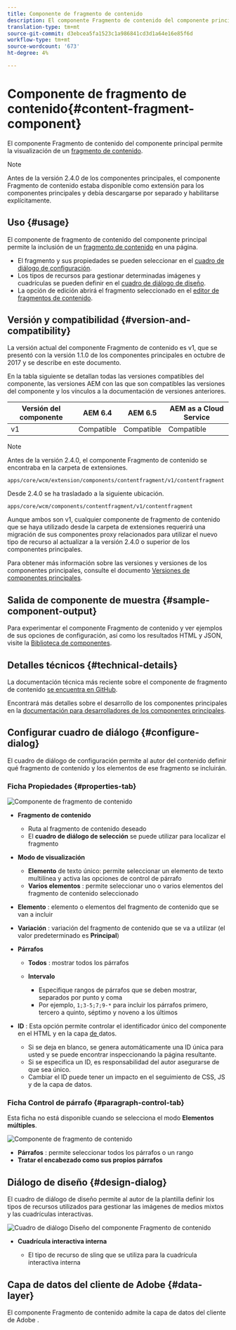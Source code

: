 ```yaml
---
title: Componente de fragmento de contenido
description: El componente Fragmento de contenido del componente principal permite la visualización de un fragmento de contenido.
translation-type: tm+mt
source-git-commit: d3ebcea5fa1523c1a986841cd3d1a64e16e85f6d
workflow-type: tm+mt
source-wordcount: '673'
ht-degree: 4%

---
```



# Componente de fragmento de contenido{#content-fragment-component}

El componente Fragmento de contenido del componente principal permite la visualización de un [fragmento de contenido](https://docs.adobe.com/content/help/en/experience-manager-cloud-service/assets/content-fragments/content-fragments.html).

>[!NOTE]
>
>Antes de la versión 2.4.0 de los componentes principales, el componente Fragmento de contenido estaba disponible como extensión para los componentes principales y debía descargarse por separado y habilitarse explícitamente.

## Uso {#usage}

El componente de fragmento de contenido del componente principal permite la inclusión de un [fragmento de contenido](https://docs.adobe.com/content/help/en/experience-manager-cloud-service/assets/content-fragments/content-fragments.html) en una página.

* El fragmento y sus propiedades se pueden seleccionar en el [cuadro de diálogo de configuración](#configure-dialog).
* Los tipos de recursos para gestionar determinadas imágenes y cuadrículas se pueden definir en el [cuadro de diálogo de diseño](#design-dialog).
* La opción de edición abrirá el fragmento seleccionado en el [editor de fragmentos de contenido](https://docs.adobe.com/content/help/en/experience-manager-cloud-service/assets/content-fragments/content-fragments-variations.html).

## Versión y compatibilidad {#version-and-compatibility}

La versión actual del componente Fragmento de contenido es v1, que se presentó con la versión 1.1.0 de los componentes principales en octubre de 2017 y se describe en este documento.

En la tabla siguiente se detallan todas las versiones compatibles del componente, las versiones AEM con las que son compatibles las versiones del componente y los vínculos a la documentación de versiones anteriores.

| Versión del componente | AEM 6.4   | AEM 6.5 | AEM as a Cloud Service |
|--- |--- |---|---|
| v1 | Compatible | Compatible | Compatible |

>[!NOTE]
>
>Antes de la versión 2.4.0, el componente Fragmento de contenido se encontraba en la carpeta de extensiones.
>
> `apps/core/wcm/extension/components/contentfragment/v1/contentfragment`
> 
>Desde 2.4.0 se ha trasladado a la siguiente ubicación.
>
>`apps/core/wcm/components/contentfragment/v1/contentfragment`
>
>Aunque ambos son v1, cualquier componente de fragmento de contenido que se haya utilizado desde la carpeta de extensiones requerirá una migración de sus componentes proxy relacionados para utilizar el nuevo tipo de recurso al actualizar a la versión 2.4.0 o superior de los componentes principales.

Para obtener más información sobre las versiones y versiones de los componentes principales, consulte el documento [Versiones de componentes principales](/help/versions.md).

## Salida de componente de muestra {#sample-component-output}

Para experimentar el componente Fragmento de contenido y ver ejemplos de sus opciones de configuración, así como los resultados HTML y JSON, visite la [Biblioteca de componentes](https://adobe.com/go/aem_cmp_library_cf).

## Detalles técnicos {#technical-details}

La documentación técnica más reciente sobre el componente de fragmento de contenido [se encuentra en GitHub](https://adobe.com/go/aem_cmp_tech_cf_v1).

Encontrará más detalles sobre el desarrollo de los componentes principales en la [documentación para desarrolladores de los componentes principales](/help/developing/overview.md).

## Configurar cuadro de diálogo {#configure-dialog}

El cuadro de diálogo de configuración permite al autor del contenido definir qué fragmento de contenido y los elementos de ese fragmento se incluirán.

### Ficha Propiedades {#properties-tab}

![Componente de fragmento de contenido](/help/assets/content-fragment-edit-properties.png)

* **Fragmento de contenido**

   * Ruta al fragmento de contenido deseado
   * El **cuadro de diálogo de selección** se puede utilizar para localizar el fragmento

* **Modo de visualización**
   * **Elemento**  de texto único: permite seleccionar un elemento de texto multilínea y activa las opciones de control de párrafo
   * **Varios elementos** : permite seleccionar uno o varios elementos del fragmento de contenido seleccionado
* **Elemento** : elemento o elementos del fragmento de contenido que se van a incluir
* **Variación** : variación del fragmento de contenido que se va a utilizar (el valor predeterminado es  **Principal**)

* **Párrafos**

   * **Todos** : mostrar todos los párrafos
   * **Intervalo**

      * Especifique rangos de párrafos que se deben mostrar, separados por punto y coma
      * Por ejemplo, `1;3-5;7;9-*` para incluir los párrafos primero, tercero a quinto, séptimo y noveno a los últimos
* **ID** : Esta opción permite controlar el identificador único del componente en el HTML y en la capa [ de ](/help/developing/data-layer/overview.md)datos.
   * Si se deja en blanco, se genera automáticamente una ID única para usted y se puede encontrar inspeccionando la página resultante.
   * Si se especifica un ID, es responsabilidad del autor asegurarse de que sea único.
   * Cambiar el ID puede tener un impacto en el seguimiento de CSS, JS y de la capa de datos.

### Ficha Control de párrafo {#paragraph-control-tab}

Esta ficha no está disponible cuando se selecciona el modo **Elementos múltiples**.

![Componente de fragmento de contenido](/help/assets/content-fragment-edit-paragraph.png)

* **Párrafos** : permite seleccionar todos los párrafos o un rango
* **Tratar el encabezado como sus propios párrafos**

## Diálogo de diseño {#design-dialog}

El cuadro de diálogo de diseño permite al autor de la plantilla definir los tipos de recursos utilizados para gestionar las imágenes de medios mixtos y las cuadrículas interactivas.

![Cuadro de diálogo Diseño del componente Fragmento de contenido](/help/assets/content-fragment-design.png)

* **Cuadrícula interactiva interna**

   * El tipo de recurso de sling que se utiliza para la cuadrícula interactiva interna

## Capa de datos del cliente de Adobe {#data-layer}

El componente Fragmento de contenido admite la capa de datos del cliente de Adobe [](/help/developing/data-layer/overview.md).
